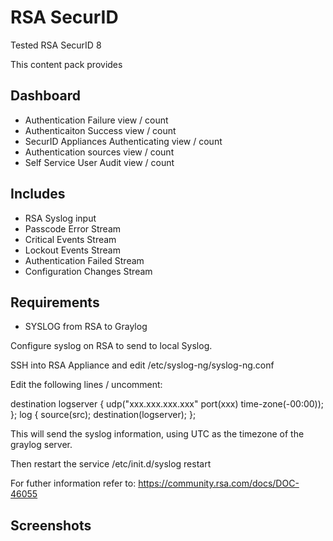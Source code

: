 # RSA SecurID

Tested RSA SecurID 8

This content pack provides

## Dashboard
* Authentication Failure view / count
* Authenticaiton Success view / count
* SecurID Appliances Authenticating view / count
* Authentication sources view / count
* Self Service User Audit view / count

## Includes

* RSA Syslog input
* Passcode Error Stream
* Critical Events Stream
* Lockout Events Stream
* Authentication Failed Stream
* Configuration Changes Stream


## Requirements

* SYSLOG from RSA to Graylog

Configure syslog on RSA to send to local Syslog.

SSH into RSA Appliance and edit /etc/syslog-ng/syslog-ng.conf

Edit the following lines / uncomment:

destination logserver { udp("xxx.xxx.xxx.xxx" port(xxx) time-zone(-00:00)); };
log { source(src); destination(logserver); };


This will send the syslog information, using UTC as the timezone of the graylog server.

Then restart the service  /etc/init.d/syslog restart

For futher information refer to: https://community.rsa.com/docs/DOC-46055

## Screenshots

